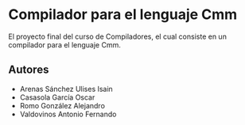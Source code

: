 # Compilador para el lenguaje Cmm

El proyecto final del curso de Compiladores, el cual consiste en un compilador para el lenguaje Cmm.

## Autores

- Arenas Sánchez Ulises Isain
- Casasola García Oscar
- Romo González Alejandro
- Valdovinos Antonio Fernando